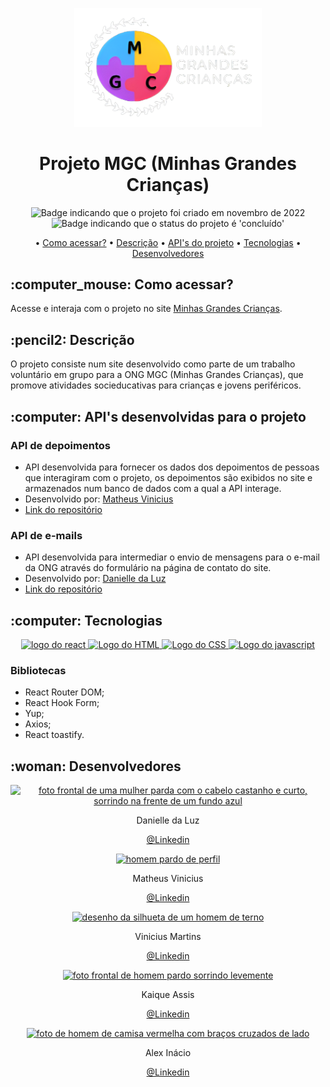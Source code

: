 <p align="center">
  <img width="300" src="src\assets\imgs\logobg.png">
</p>

<h1 align="center">Projeto MGC (Minhas Grandes Crianças)</h1>

<p align="center">
    <img alt="Badge indicando que o projeto foi criado em novembro de 2022" src="https://img.shields.io/badge/Data%20de%20cria%C3%A7%C3%A3o-Novembro%2F2022-blue">
    <img alt="Badge indicando que o status do projeto é 'concluído'" src="https://img.shields.io/badge/Status-Concluído-yellow">
</p>

<p align="center">
    • <a href="#Como acessar">Como acessar?</a>
    • <a href="#descricao">Descrição</a>
    • <a href="#apis">API's do projeto</a>
    • <a href="#tecnologias">Tecnologias</a>
    • <a href="#Desenvolvedores">Desenvolvedores</a>
</p>

<h2 id="Como acessar"> :computer_mouse: Como acessar?</h2>

Acesse e interaja com o projeto no site <a href="https://minhasgrandescriancas.org/">Minhas Grandes Crianças</a>.


<h2 id="descricao">:pencil2: Descrição</h2>
O projeto consiste num site desenvolvido como parte de um trabalho voluntário em grupo para a ONG MGC (Minhas Grandes Crianças), que promove atividades socieducativas para crianças e jovens periféricos.

<h2 id="descricao">:computer: API's desenvolvidas para o projeto</h2>

### API de depoimentos
- API desenvolvida para fornecer os dados dos depoimentos de pessoas que interagiram com o projeto, os depoimentos são exibidos no site e armazenados num banco de dados com a qual a API interage.
- Desenvolvido por: <a href="https://github.com/MatheusVinicius77">Matheus Vinicius</a>
- <a href="https://github.com/MatheusVinicius77/API-Projeto-MGC-">Link do repositório</a>

### API de e-mails
- API desenvolvida para intermediar o envio de mensagens para o e-mail da ONG através do formulário na página de contato do site.
- Desenvolvido por: <a href="https://github.com/Danielle-Luz">Danielle da Luz</a>
- <a href="https://github.com/Danielle-Luz/api-email-mgc">Link do repositório</a>


<h2 id="tecnologias">:computer: Tecnologias</h2>
<p align="center">
  <a href="https://www.w3.org/html/">
    <img alt="logo do react" src="https://img.icons8.com/color/48/null/react-native.png"/>
  </a>
  <a href="https://www.w3.org/html/">
    <img alt="Logo do HTML" src="https://img.icons8.com/color/48/000000/html-5.png">
  </a>
  <a href="https://www.w3.org/Style/CSS/Overview.en.html">
    <img alt="Logo do CSS" src="https://img.icons8.com/color/48/000000/css3.png">
  </a>
  <a href="https://www.javascript.com/">
    <img alt="Logo do javascript" src="https://img.icons8.com/color/48/000000/javascript--v1.png">
  </a>
</p>

### Bibliotecas
- React Router DOM;
- React Hook Form;
- Yup;
- Axios;
- React toastify.

<h2 id="Desenvolvedores">:woman: Desenvolvedores</h2>

<p align="center">
  <a href="https://github.com/Danielle-Luz">
    <img width="120px" src="https://avatars.githubusercontent.com/u/99164019?v=4" alt="foto frontal de uma mulher parda com o cabelo castanho e curto, sorrindo na frente de um fundo azul">
  </a>
</p>
<p align="center">
Danielle da Luz
</p>
<p align="center">
<a href="https://www.linkedin.com/in/danielle-da-luz-nascimento/">@Linkedin</a>
</p>

<p align="center">
  <a href="https://github.com/MatheusVinicius77">
    <img width="120px" src="https://avatars.githubusercontent.com/u/75319396?v=4" alt="homem pardo de perfil">
  </a>
</p>
<p align="center">
Matheus Vinicius
</p>
<p align="center">
<a href="https://www.linkedin.com/in/matheus-vinicius-cunha-gomes-60989b205/">@Linkedin</a>
</p>

<p align="center">
  <a href="https://github.com/viniciusamc">
    <img width="120px" src="https://media.istockphoto.com/id/1202490554/vector/person-gray-photo-placeholder-man.jpg?s=612x612&w=0&k=20&c=KyXtDhRIFdY-xFnyc_19UEK0pY3PLz2R6Bpv--VPYwo=" alt="desenho da silhueta de um homem de terno">
  </a>
</p>
<p align="center">
Vinicius Martins
</p>
<p align="center">
<a href="https://www.linkedin.com/in/vinicius-aparecido/">@Linkedin</a>
</p>

<p align="center">
  <a href="https://github.com/KaiqueAssis">
    <img width="120px" src="https://avatars.githubusercontent.com/u/101683333?v=4" alt="foto frontal de homem pardo sorrindo levemente">
  </a>
</p>
<p align="center">
Kaique Assis
</p>
<p align="center">
<a href="https://www.linkedin.com/in/kaique-assis-317a63193/">@Linkedin</a>
</p>

<p align="center">
  <a href="https://github.com/KaiqueAssis">
    <img width="120px" src="https://avatars.githubusercontent.com/u/107261997?v=4" alt="foto de homem de camisa vermelha com braços cruzados de lado">
  </a>
</p>
<p align="center">
Alex Inácio
</p>
<p align="center">
<a href="https://www.linkedin.com/in/alex-in%C3%A1cio-3a2b1a1b5/">@Linkedin</a>
</p>
